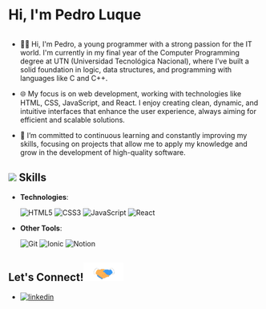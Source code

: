 <h1 style="display: inline-block">Hi, I'm Pedro Luque</h1>

- 👨‍💻 Hi, I'm Pedro, a young programmer with a strong passion for the IT world. I'm currently in my final year of the Computer Programming degree at UTN (Universidad Tecnológica Nacional), where I’ve built a solid foundation in logic, data structures, and programming with languages like C and C++.

- 🌐 My focus is on web development, working with technologies like HTML, CSS, JavaScript, and React. I enjoy creating clean, dynamic, and intuitive interfaces that enhance the user experience, always aiming for efficient and scalable solutions.

- 🚀 I’m committed to continuous learning and constantly improving my skills, focusing on projects that allow me to apply my knowledge and grow in the development of high-quality software.

## <img src="https://media2.giphy.com/media/QssGEmpkyEOhBCb7e1/giphy.gif?cid=ecf05e47a0n3gi1bfqntqmob8g9aid1oyj2wr3ds3mg700bl&rid=giphy.gif" width ="25"><b> Skills</b>

- **Technologies**:

    ![HTML5](https://img.shields.io/badge/HTML5%20-%23E34F26.svg?style=for-the-badge&logo=html5&logoColor=white)
    ![CSS3](https://img.shields.io/badge/CSS%20-%231572B6.svg?style=for-the-badge&logo=css3&logoColor=white)
    ![JavaScript](https://img.shields.io/badge/JavaScript%20-%23F7DF1E.svg?style=for-the-badge&logo=javascript&logoColor=black)
  	![React](https://img.shields.io/badge/react-%2320232a.svg?style=for-the-badge&logo=react&logoColor=%2361DAFB)

- **Other Tools**:

    ![Git](https://img.shields.io/badge/git-%23F05033.svg?style=for-the-badge&logo=git&logoColor=white)
    ![Ionic](https://img.shields.io/badge/Ionic-%233880FF.svg?style=for-the-badge&logo=Ionic&logoColor=white)
    ![Notion](https://img.shields.io/badge/Notion-%23000000.svg?style=for-the-badge&logo=notion&logoColor=white)

## <b> Let's Connect!</b><img src="https://github.com/0xAbdulKhalid/0xAbdulKhalid/raw/main/assets/mdImages/handshake.gif" width ="80">

<ul>

<li>
<a href="https://www.linkedin.com/in/pedro-luque-castano-4a19a72a6">
<img src="https://img.shields.io/badge/linkedin:  Pedro Luque Castaño-%2300acee.svg?color=405DE6&style=for-the-badge&logo=linkedin&logoColor=white" alt=linkedin style="margin-bottom: 5px;"/>
</a>
</li>
